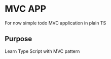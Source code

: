 # MVC APP

For now simple todo MVC application in plain TS

## Purpose

Learn Type Script with MVC pattern 